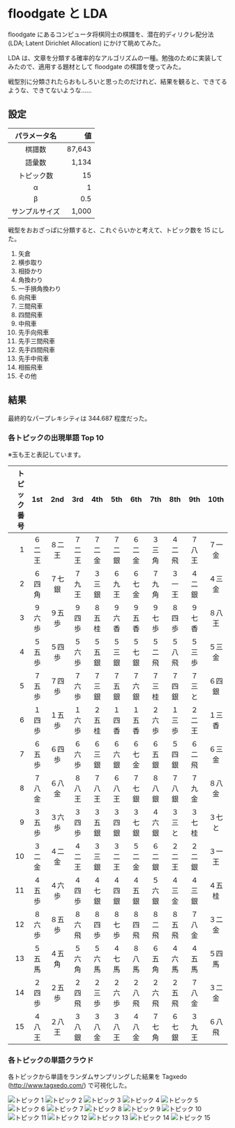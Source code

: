 
# floodgate と LDA

floodgate にあるコンピュータ将棋同士の棋譜を、潜在的ディリクレ配分法 (LDA; Latent Dirichlet Allocation) にかけて眺めてみた。

LDA は、文章を分類する確率的なアルゴリズムの一種。勉強のために実装してみたので、適用する題材として floodgate の棋譜を使ってみた。

戦型別に分類されたらおもしろいと思ったのだけれど、結果を観ると、できてるような、できてないような……

## 設定

| パラメータ名 | 値 |
|:--:|--:|
| 棋譜数 | 87,643 |
| 語彙数 | 1,134 |
| トピック数 | 15 |
| α | 1 |
| β | 0.5 |
| サンプルサイズ | 1,000 |

戦型をおおざっぱに分類すると、これぐらいかと考えて、トピック数を 15 にした。

1. 矢倉
1. 横歩取り
1. 相掛かり
1. 角換わり
1. 一手損角換わり
1. 向飛車
1. 三間飛車
1. 四間飛車
1. 中飛車
1. 先手向飛車
1. 先手三間飛車
1. 先手四間飛車
1. 先手中飛車
1. 相振飛車
1. その他

## 結果

最終的なパープレキシティは 344.687 程度だった。

### 各トピックの出現単語 Top 10

※玉も王と表記しています。

| トピック番号 | 1st | 2nd | 3rd | 4th | 5th | 6th | 7th | 8th | 9th | 10th |
|--:|:--:|:--:|:--:|:--:|:--:|:--:|:--:|:--:|:--:|:--:|
|  1 | ６二王 | ８二王 | ７二王 | ７二金 | ７二銀 | ６二金 | ３三角 | ４二飛 | ７八王 | ７一金 |
|  2 | ６四角 | ７七銀 | ７九王 | ３三銀 | ６九王 | ６七金 | ７九角 | ３一王 | ４二銀 | ４三金 |
|  3 | ９六歩 | ９五歩 | ９四歩 | ８五桂 | ９六香 | ９五香 | ９七歩 | ８四歩 | ９七香 | ８八王 |
|  4 | ５五歩 | ５四歩 | ５六歩 | ５五銀 | ５三銀 | ５七銀 | ５二飛 | ５八飛 | ５三歩 | ５三金 |
|  5 | ７五歩 | ７四歩 | ７六歩 | ７三銀 | ７五銀 | ７六銀 | ７三桂 | ７四銀 | ７三と | ６四銀 |
|  6 | １四歩 | １五歩 | １六歩 | ２五桂 | １四香 | １五香 | ２六歩 | １三歩 | ２二王 | １三香 |
|  7 | ６五歩 | ６四歩 | ６六歩 | ６三銀 | ６六銀 | ６七金 | ６五銀 | ５四銀 | ６二飛 | ６三金 |
|  8 | ７八金 | ６八金 | ８八王 | ７八王 | ６八王 | ７七銀 | ８八銀 | ７八銀 | ７九金 | ８八金 |
|  9 | ３五歩 | ３六歩 | ３四歩 | ３五銀 | ３四銀 | ３七銀 | ４六銀 | ３三と | ３七桂 | ３七と |
| 10 | ３二金 | ４二金 | ４二王 | ３三銀 | ３二王 | ５二金 | ６二銀 | ２二王 | ２二銀 | ３一王 |
| 11 | ４五歩 | ４六歩 | ４四歩 | ４七銀 | ４四銀 | ４五銀 | ５六銀 | ４三金 | ４三銀 | ４五桂 |
| 12 | ８六歩 | ８五歩 | ８六飛 | ８四歩 | ８七歩 | ８四飛 | ８二飛 | ８五飛 | ７八金 | ３二金 |
| 13 | ５五馬 | ４五角 | ５六角 | ５六馬 | ４七馬 | ８八馬 | ６五角 | ４六馬 | ４五馬 | ５四馬 |
| 14 | ２四歩 | ２五歩 | ２四飛 | ２三歩 | ２六歩 | ２八飛 | ２六飛 | ２五飛 | ７八金 | ３二金 |
| 15 | ４八王 | ２八王 | ３八銀 | ３八金 | ３八王 | ４八金 | ７七角 | ６七銀 | ３九王 | ６八飛 |

### 各トピックの単語クラウド

各トピックから単語をランダムサンプリングした結果を Tagxedo (http://www.tagxedo.com/) で可視化した。

![トピック 1](img/01.jpg "トピック 1")
![トピック 2](img/02.jpg "トピック 2")
![トピック 3](img/03.jpg "トピック 3")
![トピック 4](img/04.jpg "トピック 4")
![トピック 5](img/05.jpg "トピック 5")
![トピック 6](img/06.jpg "トピック 6")
![トピック 7](img/07.jpg "トピック 7")
![トピック 8](img/08.jpg "トピック 8")
![トピック 9](img/09.jpg "トピック 9")
![トピック 10](img/10.jpg "トピック 10")
![トピック 11](img/11.jpg "トピック 11")
![トピック 12](img/12.jpg "トピック 12")
![トピック 13](img/13.jpg "トピック 13")
![トピック 14](img/14.jpg "トピック 14")
![トピック 15](img/15.jpg "トピック 15")
